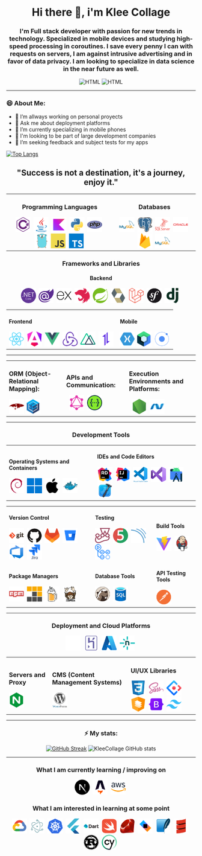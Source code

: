 <div id="header" align="center">
        <h1 align="centar"> Hi there 👋, i'm Klee Collage </h1>   
        <h3 align="center"> I'm Full stack developer with passion for new trends in technology. Specialized in mobile devices and studying high-speed processing in coroutines. I save every penny I can with requests on servers, I am against intrusive advertising and in favor of data privacy. I am looking to specialize in data science in the near future as well.</h3> 
</div>
<div id="badges" align="center">
        <img src="https://img.shields.io/github/followers/KleeCollage?style=social" alt="HTML" with="40" height="40"/>
        <img src="https://img.shields.io/github/stars/KleeCollage?style=social" alt="HTML" with="40" height="40"/>
</div>

---

### 😄 About Me:
    
- 🔭 I’m allways working on personal proyects
- 💬 Ask me about deployment platforms
- 🌱 I’m currently specializing in mobile phones 
- 👯 I'm looking to be part of large development companies
- 🤔 I’m seeking feedback and subject tests for my apps

[![Top Langs](https://github-readme-stats.vercel.app/api/top-langs/?username=KleeCollage&layout=compact)](https://github.com/anuraghazra/github-readme-stats)

<h2 align="center">"Success is not a destination, it's a journey, enjoy it."</h2>
<table align="center">
  <tr>
    <td>
      <div align="center">
              <h3>Programming Languages</h3>
              <div>
                <img src="https://github.com/devicons/devicon/blob/master/icons/csharp/csharp-line.svg" alt="csharp" width="40" height="40"/>&nbsp;
                <img src="https://github.com/devicons/devicon/blob/master/icons/java/java-original.svg" alt="java" width="40" height="40"/>&nbsp;
                <img src="https://github.com/devicons/devicon/blob/master/icons/kotlin/kotlin-original.svg" alt="kotlin" width="40" height="40"/>&nbsp;
                <img src="https://github.com/devicons/devicon/blob/master/icons/python/python-original.svg" alt="python" width="40" height="40"/>&nbsp;
                <img src="https://github.com/devicons/devicon/blob/master/icons/php/php-original.svg" alt="php" width="40" height="40"/>&nbsp;
                <img src="https://github.com/devicons/devicon/blob/master/icons/go/go-original.svg" alt="golang" width="40" height="40"/>
                <img src="https://github.com/devicons/devicon/blob/master/icons/javascript/javascript-original.svg" alt="javascript" width="40" height="40"/>&nbsp;
                <img src="https://github.com/devicons/devicon/blob/master/icons/typescript/typescript-plain.svg" alt="typeScript" width="40" height="40"/>&nbsp;
              </div>
      </div>
    </td>
    <td>
      <div align="center">
              <h3>Databases</h3>
              <div>
                  <img src="https://github.com/devicons/devicon/blob/master/icons/mysql/mysql-original-wordmark.svg" alt="mysql" width="40" height="40"/>&nbsp;
                  <img src="https://github.com/devicons/devicon/blob/master/icons/postgresql/postgresql-original.svg" alt="postgreSql" width="40" height="40"/>&nbsp;
                  <img src="https://github.com/devicons/devicon/blob/master/icons/microsoftsqlserver/microsoftsqlserver-plain-wordmark.svg" alt="MicrosoftSQLserver" width="40" height="40"/>&nbsp;
                  <img src="https://github.com/devicons/devicon/blob/master/icons/oracle/oracle-original.svg" alt="Oracle" width="40" height="40"/>&nbsp;
                  <img src="https://github.com/devicons/devicon/blob/master/icons/firebase/firebase-original.svg" alt="firebase" width="40" height="40"/>&nbsp;
                  <img src="https://github.com/devicons/devicon/blob/master/icons/mysql/mysql-original-wordmark.svg" alt="mysql" width="40" height="40"/>&nbsp;
              </div>
      </div>
    </td>
  </tr>
</table>

<div align="center">
  <h3>Frameworks and Libraries</h3>
  <div>
    <h4>Backend</h4>
    <div>
      <img src="https://github.com/devicons/devicon/blob/master/icons/dotnetcore/dotnetcore-original.svg" alt="netCore" width="40" height="40"/>&nbsp;
      <img src="https://github.com/devicons/devicon/blob/master/icons/blazor/blazor-original.svg" alt="blazor" width="40" height="40"/>&nbsp;
      <img src="https://github.com/devicons/devicon/blob/master/icons/express/express-original.svg" alt="express" width="40" height="40"/>&nbsp;
      <img src="https://github.com/devicons/devicon/blob/master/icons/nestjs/nestjs-original.svg" alt="nestjs" width="40" height="40"/>&nbsp;
      <img src="https://github.com/devicons/devicon/blob/master/icons/spring/spring-original.svg" alt="spring" width="40" height="40"/>&nbsp;
      <img src="https://github.com/devicons/devicon/blob/master/icons/hibernate/hibernate-original.svg" alt="hibernate" width="40" height="40"/>&nbsp;
      <img src="https://github.com/devicons/devicon/blob/master/icons/laravel/laravel-original.svg" alt="laravel" width="40" height="40"/>&nbsp;
      <img src="https://github.com/devicons/devicon/blob/master/icons/symfony/symfony-original.svg" alt="symfony" width="40" height="40"/>&nbsp;
      <img src="https://github.com/devicons/devicon/blob/master/icons/django/django-plain.svg" alt="django" width="40" height="40"/>&nbsp;
    </div>
    <table align="center" >
      <tr>
        <td>
          <h4>Frontend</h4>
          <div>
            <img src="https://github.com/devicons/devicon/blob/master/icons/react/react-original.svg" alt="react" width="40" height="40"/>&nbsp;
            <img src="https://github.com/devicons/devicon/blob/master/icons/angular/angular-original.svg" alt="angular" width="40" height="40"/>&nbsp;
            <img src="https://github.com/devicons/devicon/blob/master/icons/vuejs/vuejs-original.svg" alt="vue" width="40" height="40"/>&nbsp;
            <img src="https://github.com/devicons/devicon/blob/master/icons/redux/redux-original.svg" alt="redux" width="40" height="40"/>&nbsp;
            <img src="https://github.com/devicons/devicon/blob/master/icons/nuxtjs/nuxtjs-original.svg" alt="nuxt" width="40" height="40"/>&nbsp;
            <img src="https://github.com/devicons/devicon/blob/master/icons/axios/axios-plain.svg" alt="axios" width="40" height="40"/>&nbsp;
          </div>
        </td>
        <td>
          <h4>Mobile</h4>
          <div>
            <img src="https://github.com/devicons/devicon/blob/master/icons/xamarin/xamarin-original.svg" alt="xamarin" width="40" height="40"/>
            <img src="https://github.com/devicons/devicon/blob/master/icons/jetpackcompose/jetpackcompose-original.svg" alt="jetpack" width="40" height="40"/>&nbsp;        
            <img src="https://github.com/devicons/devicon/blob/master/icons/ionic/ionic-original.svg" alt="ionic" width="40" height="40"/>&nbsp;   
          </div>
        </td>
      </tr>
    </table>
  </div>
</div>

***
<div align="center">
    <table>
        <tr>
            <td>
              <h3>ORM (Object-Relational Mapping): </h3>
              <img src="https://github.com/devicons/devicon/blob/master/icons/mongoose/mongoose-original.svg" alt="mongoose" width="40" height="40"/> 
              <img src="https://github.com/devicons/devicon/blob/master/icons/sequelize/sequelize-original.svg" alt="sequelize" width="40" height="40"/>
            </td>
            <td>
                <h3>APIs and Communication: </h3>&nbsp;
                <img src="https://github.com/devicons/devicon/blob/master/icons/graphql/graphql-plain.svg" alt="graphql" width="40" height="40"/>&nbsp; 
                <img src="https://github.com/devicons/devicon/blob/master/icons/swagger/swagger-original.svg" alt="swagger" width="40" height="40"/>&nbsp;
            </td>
            <td>
                <h3>Execution Environments and Platforms: </h3>&nbsp;
                <img src="https://github.com/devicons/devicon/blob/master/icons/nodejs/nodejs-original.svg" alt="node" width="40" height="40"/>&nbsp; 
                <img src="https://github.com/devicons/devicon/blob/master/icons/dot-net/dot-net-original.svg" alt="dotNet" width="40" height="40"/>&nbsp;
            </td>
        </tr>
    </table>
</div>

***

<div align="center">
    <h3>Development Tools</h3>
    <table>
        <tr>
            <td>
                <h4>Operating Systems and Containers</h4>
                <img src="https://github.com/devicons/devicon/blob/master/icons/debian/debian-original.svg" alt="debian" width="40" height="40"/>&nbsp;
                <img src="https://github.com/devicons/devicon/blob/master/icons/windows11/windows11-original.svg" alt="windows" width="40" height="40"/>&nbsp;
                <img src="https://github.com/devicons/devicon/blob/master/icons/apple/apple-original.svg" alt="apple" width="40" height="40"/>&nbsp;
                <img src="https://github.com/devicons/devicon/blob/master/icons/docker/docker-original.svg" alt="docker" width="40" height="40"/>&nbsp;
            </td>
            <td>
                <h4>IDEs and Code Editors</h4>
                <img src="https://github.com/devicons/devicon/blob/master/icons/rider/rider-original.svg" alt="rider" width="40" height="40"/>&nbsp;
                <img src="https://github.com/devicons/devicon/blob/master/icons/intellij/intellij-original.svg" alt="intellij" width="40" height="40"/>&nbsp;
                <img src="https://github.com/devicons/devicon/blob/master/icons/vscode/vscode-original-wordmark.svg" alt="VScode" width="40" height="40"/>&nbsp;
                <img src="https://github.com/devicons/devicon/blob/master/icons/visualstudio/visualstudio-original.svg" alt="visual studio" width="40" height="40"/>&nbsp;
                <img src="https://github.com/devicons/devicon/blob/master/icons/androidstudio/androidstudio-original.svg" alt="androidStudio" width="40" height="40"/>&nbsp;
                <img src="https://github.com/devicons/devicon/blob/master/icons/xcode/xcode-original.svg" alt="xcode" width="40" height="40"/>&nbsp;
            </td>
        </tr>
    </table>
    <table>
        <tr>
            <td>
                <h4>Version Control</h4>
                <img src="https://github.com/devicons/devicon/blob/master/icons/git/git-original-wordmark.svg" alt="git" width="40" height="40"/>&nbsp;
                <img src="https://github.com/devicons/devicon/blob/master/icons/github/github-original.svg" alt="github" width="40" height="40"/>&nbsp;
                <img src="https://github.com/devicons/devicon/blob/master/icons/gitlab/gitlab-original.svg" alt="gitlab" width="40" height="40"/>&nbsp;
                <img src="https://github.com/devicons/devicon/blob/master/icons/bitbucket/bitbucket-original.svg" alt="bitbucket" width="40" height="40"/>&nbsp;
                <img src="https://github.com/devicons/devicon/blob/master/icons/azuredevops/azuredevops-original.svg" alt="azuredevops" width="40" height="40"/>&nbsp;
                <img src="https://github.com/devicons/devicon/blob/master/icons/jira/jira-original-wordmark.svg" alt="jira" width="40" height="40"/>&nbsp;
            </td>
            <td>
                <h4>Testing</h4>
                <img src="https://github.com/devicons/devicon/blob/master/icons/jest/jest-plain.svg" alt="jest" width="40" height="40"/>&nbsp;
                <img src="https://github.com/devicons/devicon/blob/master/icons/junit/junit-original.svg" alt="junit" width="40" height="40"/>&nbsp;
                <img src="https://github.com/devicons/devicon/blob/master/icons/sonarqube/sonarqube-original.svg" alt="sonarqube" width="40" height="40"/>&nbsp;
                <img src="https://github.com/devicons/devicon/blob/master/icons/githubactions/githubactions-original.svg" alt="githubactions" width="40" height="40"/>&nbsp;
            </td>
            <td>
                <h4>Build Tools</h4>
                <img src="https://github.com/devicons/devicon/blob/master/icons/vitejs/vitejs-original.svg" alt="vite" width="40" height="40"/>&nbsp;
                <img src="https://github.com/devicons/devicon/blob/master/icons/jenkins/jenkins-original.svg" alt="jenkins" width="40" height="40"/>&nbsp;
            </td>
        </tr>
        <tr>
            <td>
                <h4>Package Managers</h4>
                <img src="https://github.com/devicons/devicon/blob/master/icons/npm/npm-original-wordmark.svg" alt="npm" width="40" height="40"/>&nbsp;
                <img src="https://github.com/devicons/devicon/blob/master/icons/pnpm/pnpm-original.svg" alt="pnpm" width="40" height="40"/>&nbsp;
                <img src="https://github.com/devicons/devicon/blob/master/icons/homebrew/homebrew-original.svg" alt="homebrew" width="40" height="40"/>&nbsp;
                <img src="https://github.com/devicons/devicon/blob/master/icons/composer/composer-original.svg" alt="composer" width="40" height="40"/>&nbsp;
            </td>
            <td>
                <h4>Database Tools</h4>
                <img src="https://github.com/devicons/devicon/blob/master/icons/dbeaver/dbeaver-original.svg" alt="dbeaver" width="40" height="40"/>&nbsp;
                <img src="https://github.com/devicons/devicon/blob/master/icons/azuresqldatabase/azuresqldatabase-original.svg" alt="ads" width="40" height="40"/>&nbsp;
            </td>
            <td>
                <h4>API Testing Tools</h4>
                <img src="https://github.com/devicons/devicon/blob/master/icons/postman/postman-original.svg" alt="postman" width="40" height="40"/>&nbsp;
            </td>
        </tr>
    </table>
</div>

***

<div align="center">
    <h3>Deployment and Cloud Platforms</h3>
    <img src="https://github.com/devicons/devicon/blob/master/icons/railway/railway-original.svg" alt="railway" width="40" height="40"/>&nbsp;
    <img src="https://github.com/devicons/devicon/blob/master/icons/heroku/heroku-original.svg" alt="heroku" width="40" height="40"/>&nbsp;
    <img src="https://github.com/devicons/devicon/blob/master/icons/azure/azure-original.svg" alt="azure" width="40" height="40"/>&nbsp;
    <img src="https://github.com/devicons/devicon/blob/master/icons/netlify/netlify-original.svg" alt="netlify" width="40" height="40"/>&nbsp;
</div>

<div align="center">
    <table align="center">
        <tr>
            <td>
                <h3>Servers and Proxy</h3>
                <img src="https://github.com/devicons/devicon/blob/master/icons/nginx/nginx-original.svg" alt="nginx" width="40" height="40"/>&nbsp;
            </td>
            <td>
                <h3>CMS (Content Management Systems)</h3>
                <img src="https://github.com/devicons/devicon/blob/master/icons/wordpress/wordpress-original.svg" alt="wordpress" width="40" height="40"/>&nbsp;
            </td>
            <td>
                <h3>UI/UX Libraries</h3>
                <img src="https://github.com/devicons/devicon/blob/master/icons/css3/css3-original.svg" alt="css" width="40" height="40"/>&nbsp;
                <img src="https://github.com/devicons/devicon/blob/master/icons/sass/sass-original.svg" alt="sass" width="40" height="40"/>&nbsp;                
                <img src="https://github.com/devicons/devicon/blob/master/icons/antdesign/antdesign-original.svg" alt="antDesign" width="40" height="40"/>&nbsp;
                <img src="https://github.com/devicons/devicon/blob/master/icons/angularmaterial/angularmaterial-original.svg" alt="angularMaterial" width="40" height="40"/>&nbsp;
                <img src="https://github.com/devicons/devicon/blob/master/icons/bootstrap/bootstrap-original.svg" alt="bootstrap" width="40" height="40"/>&nbsp;
                <img src="https://github.com/devicons/devicon/blob/master/icons/tailwindcss/tailwindcss-original.svg" alt="tailwind" width="40" height="40"/>&nbsp;
            </td>
        </tr>
    </table>
    
***

### ⚡ My stats:
[![GitHub Streak](http://github-readme-streak-stats.herokuapp.com?user=KleeCollage&theme=tokyonight)](https://git.io/streak-stats)
![KleeCollage GitHub stats](https://github-readme-stats.vercel.app/api?username=KleeCollage&show_icons=true&theme=radical)

        
---

### What I am currently learning / improving on
<img src="https://github.com/devicons/devicon/blob/master/icons/nextjs/nextjs-original.svg" alt="next" width="40" height="40"/>&nbsp;
<img src="https://github.com/devicons/devicon/blob/master/icons/astro/astro-original.svg" alt="astro" width="40" height="40"/>&nbsp;
<img src="https://github.com/devicons/devicon/blob/master/icons/amazonwebservices/amazonwebservices-original-wordmark.svg" alt="aws" width="40" height="40"/>&nbsp;

        
###  What I am interested in learning at some point
<img src="https://github.com/devicons/devicon/blob/master/icons/googlecloud/googlecloud-original.svg" alt="googleCloud" width="40" height="40"/>&nbsp;
<img src="https://github.com/devicons/devicon/blob/master/icons/electron/electron-original.svg" alt="electron" width="40" height="40"/>&nbsp;
<img src="https://github.com/devicons/devicon/blob/master/icons/kubernetes/kubernetes-original.svg" alt="kubernets" width="40" height="40"/>&nbsp;
<img src="https://github.com/devicons/devicon/blob/master/icons/flutter/flutter-original.svg" alt="flutter" width="40" height="40"/>&nbsp;
<img src="https://github.com/devicons/devicon/blob/master/icons/dart/dart-original-wordmark.svg" alt="dart" width="40" height="40"/>&nbsp;
<img src="https://github.com/devicons/devicon/blob/master/icons/swift/swift-original.svg" alt="swift" width="40" height="40"/>&nbsp;
<img src="https://github.com/devicons/devicon/blob/master/icons/ruby/ruby-original.svg" alt="ruby" width="40" height="40"/>&nbsp;
<img src="https://github.com/devicons/devicon/blob/master/icons/ktor/ktor-original.svg" alt="ktor" width="40" height="40"/>&nbsp;
<img src="https://github.com/devicons/devicon/blob/master/icons/sqlite/sqlite-original.svg" alt="sqlite" width="40" height="40"/>&nbsp;
<img src="https://github.com/devicons/devicon/blob/master/icons/scala/scala-original.svg" alt="sacala" width="40" height="40"/>&nbsp;
<img src="https://github.com/devicons/devicon/blob/master/icons/rust/rust-original.svg" alt="rust" width="40" height="40"/>&nbsp;
<img src="https://github.com/devicons/devicon/blob/master/icons/cypressio/cypressio-original.svg" alt="cypress" width="40" height="40"/>&nbsp;

<!--
**kleecollage/kleecollage** is a ✨ _special_ ✨ repository because its `README.md` (this file) appears on your GitHub profile.

Here are some ideas to get you started:

- 🔭 I’m currently working on ...
- 🌱 I’m currently learning ...
- 👯 I’m looking to collaborate on ...
- 🤔 I’m looking for help with ...
- 💬 Ask me about ...
- 📫 How to reach me: ...
- 😄 Pronouns: ...
- ⚡ Fun fact: ...

          _____                    _____            _____                    _____          
         /\    \                  /\    \          /\    \                  /\    \         
        /::\____\                /::\____\        /::\    \                /::\    \        
       /:::/    /               /:::/    /       /::::\    \              /::::\    \       
      /:::/    /               /:::/    /       /::::::\    \            /::::::\    \      
     /:::/    /               /:::/    /       /:::/\:::\    \          /:::/\:::\    \     
    /:::/____/               /:::/    /       /:::/__\:::\    \        /:::/__\:::\    \    
   /::::\    \              /:::/    /       /::::\   \:::\    \      /::::\   \:::\    \   
  /::::::\____\________    /:::/    /       /::::::\   \:::\    \    /::::::\   \:::\    \  
 /:::/\:::::::::::\    \  /:::/    /       /:::/\:::\   \:::\    \  /:::/\:::\   \:::\    \ 
/:::/  |:::::::::::\____\/:::/____/       /:::/__\:::\   \:::\____\/:::/__\:::\   \:::\____\
\::/   |::|~~~|~~~~~     \:::\    \       \:::\   \:::\   \::/    /\:::\   \:::\   \::/    /
 \/____|::|   |           \:::\    \       \:::\   \:::\   \/____/  \:::\   \:::\   \/____/ 
       |::|   |            \:::\    \       \:::\   \:::\    \       \:::\   \:::\    \     
       |::|   |             \:::\    \       \:::\   \:::\____\       \:::\   \:::\____\    
       |::|   |              \:::\    \       \:::\   \::/    /        \:::\   \::/    /    
       |::|   |               \:::\    \       \:::\   \/____/          \:::\   \/____/     
       |::|   |                \:::\    \       \:::\    \               \:::\    \         
       \::|   |                 \:::\____\       \:::\____\               \:::\____\        
        \:|   |                  \::/    /        \::/    /                \::/    /        
         \|___|                   \/____/          \/____/                  \/____/         
                                                                                            
-->
